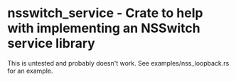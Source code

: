 # nsswitch_service - Crate to help with implementing an NSSwitch service library

This is untested and probably doesn't work.
See examples/nss_loopback.rs for an example.

